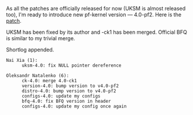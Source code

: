As all the patches are officially released for now (UKSM is almost released too), I'm ready to introduce new pf-kernel version — 4.0-pf2. Here is the [patch](https://pf.natalenko.name/sources/4.0/patch-4.0-pf2.xz).  
  
UKSM has been fixed by its author and -ck1 has been merged. Official BFQ is similar to my trivial merge.  
  
Shortlog appended.  
  

    
    
    Nai Xia (1):  
          uksm-4.0: fix NULL pointer dereference  
      
    Oleksandr Natalenko (6):  
          ck-4.0: merge 4.0-ck1  
          version-4.0: bump version to v4.0-pf2  
          distro-4.0: bump version to v4.0-pf2  
          configs-4.0: update my configs  
          bfq-4.0: fix BFQ version in header  
          configs-4.0: update my config once again
